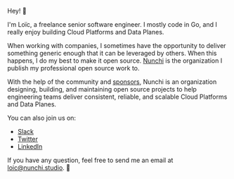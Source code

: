 Hey! 👋

I'm Loïc, a freelance senior software engineer. I mostly code in Go, and I really
enjoy building Cloud Platforms and Data Planes.

When working with companies, I sometimes have the opportunity to deliver something
generic enough that it can be leveraged by others. When this happens, I do my best
to make it open source. [Nunchi](https://github.com/nunchistudio) is the
organization I publish my professional open source work to.

With the help of the community and [sponsors](https://github.com/sponsors/nunchistudio),
Nunchi is an organization designing, building, and maintaining open source projects
to help engineering teams deliver consistent, reliable, and scalable Cloud Platforms
and Data Planes.

You can also join us on:
- [Slack](https://nunchi.studio/slack)
- [Twitter](https://twitter.com/nunchistudio)
- [LinkedIn](https://www.linkedin.com/company/nunchistudio/)

If you have any question, feel free to send me an email at loic@nunchi.studio. 🙂
